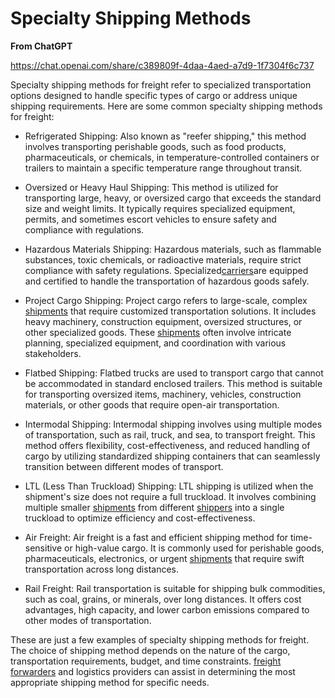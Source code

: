 # Specialty Shipping Methods

**From ChatGPT**

https://chat.openai.com/share/c389809f-4daa-4aed-a7d9-1f7304f6c737

Specialty shipping methods for freight refer to specialized transportation options designed to handle specific types of cargo or address unique shipping requirements. Here are some common specialty shipping methods for freight:

- Refrigerated Shipping: Also known as "reefer shipping," this method involves transporting perishable goods, such as food products, pharmaceuticals, or chemicals, in temperature-controlled containers or trailers to maintain a specific temperature range throughout transit.

- Oversized or Heavy Haul Shipping: This method is utilized for transporting large, heavy, or oversized cargo that exceeds the standard size and weight limits. It typically requires specialized equipment, permits, and sometimes escort vehicles to ensure safety and compliance with regulations.

- Hazardous Materials Shipping: Hazardous materials, such as flammable substances, toxic chemicals, or radioactive materials, require strict compliance with safety regulations. Specialized<a href="/carriers/">carriers</a>are equipped and certified to handle the transportation of hazardous goods safely.

- Project Cargo Shipping: Project cargo refers to large-scale, complex <a href="/glossery/shipments">shipments</a> that require customized transportation solutions. It includes heavy machinery, construction equipment, oversized structures, or other specialized goods. These <a href="/glossery/shipments">shipments</a> often involve intricate planning, specialized equipment, and coordination with various stakeholders.

- Flatbed Shipping: Flatbed trucks are used to transport cargo that cannot be accommodated in standard enclosed trailers. This method is suitable for transporting oversized items, machinery, vehicles, construction materials, or other goods that require open-air transportation.

- Intermodal Shipping: Intermodal shipping involves using multiple modes of transportation, such as rail, truck, and sea, to transport freight. This method offers flexibility, cost-effectiveness, and reduced handling of cargo by utilizing standardized shipping containers that can seamlessly transition between different modes of transport.

- LTL (Less Than Truckload) Shipping: LTL shipping is utilized when the shipment's size does not require a full truckload. It involves combining multiple smaller <a href="/glossery/shipments">shipments</a> from different <a href="/parties/shipper">shippers</a> into a single truckload to optimize efficiency and cost-effectiveness.

- Air Freight: Air freight is a fast and efficient shipping method for time-sensitive or high-value cargo. It is commonly used for perishable goods, pharmaceuticals, electronics, or urgent <a href="/glossery/shipments">shipments</a> that require swift transportation across long distances.

- Rail Freight: Rail transportation is suitable for shipping bulk commodities, such as coal, grains, or minerals, over long distances. It offers cost advantages, high capacity, and lower carbon emissions compared to other modes of transportation.

These are just a few examples of specialty shipping methods for freight. The choice of shipping method depends on the nature of the cargo, transportation requirements, budget, and time constraints. <a href="/parties/freight-forwarder">freight forwarders</a> and logistics providers can assist in determining the most appropriate shipping method for specific needs.
